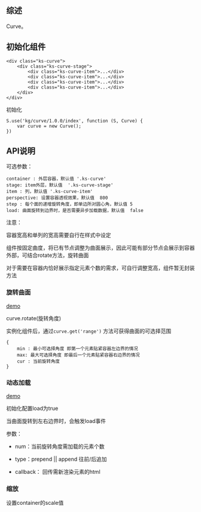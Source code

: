 ## 综述

Curve。

## 初始化组件

	<div class="ks-curve">
	    <div class="ks-curve-stage">
	        <div class="ks-curve-item">...</div>
	        <div class="ks-curve-item">...</div>
	        <div class="ks-curve-item">...</div>
	        <div class="ks-curve-item">...</div>
	    </div>
	</div>

初始化

    S.use('kg/curve/1.0.0/index', function (S, Curve) {
        var curve = new Curve();
    })

## API说明

可选参数：

	container : 外层容器，默认值 '.ks-curve'
	stage: item外层，默认值  '.ks-curve-stage'
	item : 列，默认值 '.ks-curve-item'
	perspective: 设置容器透视效果，默认值  800
	step : 每个面的递增旋转角度，即单边所对圆心角，默认值 5
	load: 曲面旋转到边界时，是否需要异步加载数据，默认值  false

注意：

容器宽高和单列的宽高需要自行在样式中设定

组件按固定曲度，将已有节点调整为曲面展示，因此可能有部分节点会展示到容器外部，可结合rotate方法，旋转曲面

对于需要在容器内恰好展示指定元素个数的需求，可自行调整宽高，组件暂无封装方法

### 旋转曲面
[demo](../demo/normal)

curve.rotate(旋转角度)

实例化组件后，通过`curve.get('range')` 方法可获得曲面的可选择范围

	{
		min : 最小可选择角度 即第一个元素贴紧容器左边界的情况
		max: 最大可选择角度 即最后一个元素贴紧容器右边界的情况
		cur : 当前旋转角度
	}



### 动态加载

[demo](../demo/load)

初始化配置load为true

当曲面旋转到左右边界时，会触发load事件

参数：

* num：当前旋转角度需加载的元素个数

* type：prepend || append  往前/后追加

* callback： 回传需新渲染元素的html

### 缩放

设置container的scale值